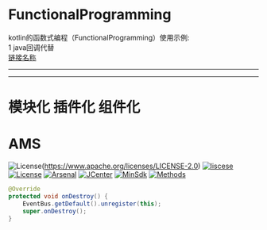 # FunctionalProgramming
kotlin的函数式编程（FunctionalProgramming）使用示例:  
1 java回调代替  
[链接名称](https://www.baidu.com/)
*************




-----------------------------
# 模块化 插件化 组件化  
# AMS   
![License](https://img.shields.io/badge/License%20-Apache%202-337ab7.svg)(https://www.apache.org/licenses/LICENSE-2.0)
[![liscese](https://img.shields.io/badge/License%20-Apache%202-337ab7.svg)](https://www.apache.org/licenses/LICENSE-2.0)
[![License](https://img.shields.io/badge/License%20-Apache%202-337ab7.svg)](https://www.apache.org/licenses/LICENSE-2.0)
[![Arsenal](https://img.shields.io/badge/Arsenal%20-%20SmartRefresh-4cae4c.svg)](https://android-arsenal.com/details/1/6001)
[![JCenter](https://img.shields.io/badge/%20JCenter%20-1.1.0-5bc0de.svg)](https://bintray.com/scwang90/maven/SmartRefreshLayout/_latestVersion)
[![MinSdk](https://img.shields.io/badge/%20MinSdk%20-%2012%2B%20-f0ad4e.svg)](https://android-arsenal.com/api?level=12)
[![Methods](https://img.shields.io/badge/Methods%20%7C%20Size%20-%20784%20%7C%20121%20KB-d9534f.svg)](http://www.methodscount.com/?)
``` java
@Override
protected void onDestroy() {
    EventBus.getDefault().unregister(this);
    super.onDestroy();
}
```
